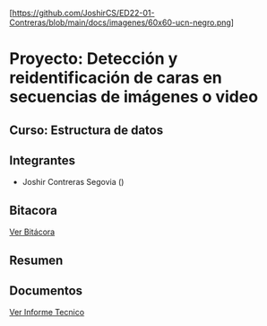 [https://github.com/JoshirCS/ED22-01-Contreras/blob/main/docs/imagenes/60x60-ucn-negro.png]
# Proyecto: Detección y reidentificación de caras en secuencias de imágenes o video
## Curso: Estructura de datos
## Integrantes
- Joshir Contreras Segovia () 
## Bitacora
[Ver Bitácora](https://github.com/JoshirCS/ED22-01-Contreras/blob/main/docs/Bitacora.md)
## Resumen
## Documentos
[Ver Informe Tecnico](https://github.com/JoshirCS/ED22-01-Contreras/blob/main/docs/README.md)
